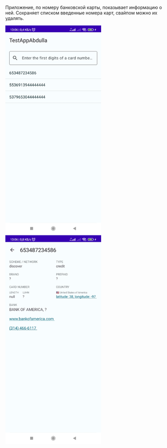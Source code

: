 Приложение, по номеру банковской карты, показывает информацию о ней. Сохраняет списком введенные номера карт, свайпом можно их удалять.

  <img src="https://github.com/Yodomarin7/TestAppAbdulla/blob/master/2.jpg" width="300">

  
  <img src="https://github.com/Yodomarin7/TestAppAbdulla/blob/master/1.jpg" width="300">


